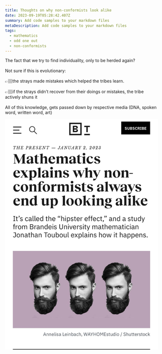 ```yaml
---
title: Thoughts on why non-conformists look alike
date: 2023-09-19T05:28:42.407Z
summary: Add code samples to your markdown files
metaDescription: Add code samples to your markdown files
tags:
  - mathematics
  - odd one out
  - non-conformists
---
```

<!--StartFragment-->

The fact that we try to find individuality, only to be herded again?\
\
Not sure if this is evolutionary:\
\
👉🏽the strays made mistakes which helped the tribes learn.\
\
👉🏽if the strays didn’t recover from their doings or mistakes, the tribe actively shuns it\
\
All of this knowledge, gets passed down by respective media (DNA, spoken word, written word, art)

<!--EndFragment-->

![](/src/assets/img/hipster.jpg)

```js

```